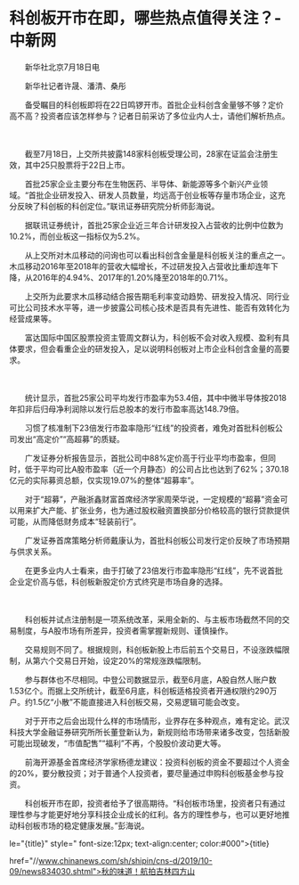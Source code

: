 # 科创板开市在即，哪些热点值得关注？-中新网

　　新华社北京7月18日电 

　　新华社记者许晟、潘清、桑彤

　　备受瞩目的科创板即将在22日鸣锣开市。首批企业科创含金量够不够？定价高不高？投资者应该怎样参与？记者日前采访了多位业内人士，请他们解析热点。

　　

　　截至7月18日，上交所共披露148家科创板受理公司，28家在证监会注册生效，其中25只股票将于22日上市。

　　首批25家企业主要分布在生物医药、半导体、新能源等多个新兴产业领域。“首批企业研发投入、研发人员数量，均远高于创业板等存量市场企业，这充分反映了科创板的科创定位。”联讯证券研究院分析师彭海说。

　　据联讯证券统计，首批25家企业近三年合计研发投入占营收的比例中位数为10.2%，而创业板这一指标仅为5.2%。

　　从上交所对木瓜移动的问询也可以看出科创含金量是科创板关注的重点之一。木瓜移动2016年至2018年的营收大幅增长，不过研发投入占营收比重却连年下降，从2016年的4.94%、2017年的1.20%降至2018年的0.71%。

　　上交所为此要求木瓜移动结合报告期毛利率变动趋势、研发投入情况、同行业可比公司技术水平等，进一步披露公司核心技术是否具有先进性、能否有效转化为经营成果等。

　　富达国际中国区股票投资主管周文群认为，科创板不会对收入规模、盈利有具体要求，但会看重企业的研发投入，足以说明科创板对上市企业科创含金量的高要求。

　　

　　统计显示，首批25家公司平均发行市盈率为53.4倍，其中中微半导体按2018年扣非后归母净利润除以发行后总股本的发行市盈率高达148.79倍。

　　习惯了核准制下23倍发行市盈率隐形“红线”的投资者，难免对首批科创板公司发出“高定价”“高超募”的质疑。

　　广发证券分析报告显示，首批公司中88%定价高于行业平均市盈率，但同时，低于平均可比A股市盈率（近一个月静态）的公司占比也达到了62%；370.18亿元的实际募资总额，仅实现19.07%的整体“超募率”。

　　对于“超募”，产融浙鑫财富首席经济学家周荣华说，一定规模的“超募”资金可以用来扩大产能、扩张业务，也为通过股权融资置换部分价格较高的银行贷款提供可能，从而降低财务成本“轻装前行”。

　　广发证券首席策略分析师戴康认为，首批科创板公司发行定价反映了市场预期与供求关系。

　　在更多业内人士看来，由于打破了23倍发行市盈率隐形“红线”，先不说首批企业定价高与低，科创板新股定价方式终究是市场自身的选择。

　　

　　科创板并试点注册制是一项系统改革，采用全新的、与主板市场截然不同的交易制度，与A股市场有所差异，投资者需掌握新规则、谨慎操作。

　　交易规则不同了。根据规则，科创板新股上市后前五个交易日，不设涨跌幅限制，从第六个交易日开始，设定20%的常规涨跌幅限制。

　　参与群体也不尽相同。中登公司数据显示，截至6月底，A股自然人账户数1.53亿个。而据上交所统计，截至6月底，科创板适格投资者开通权限约290万户。约1.5亿“小散”不能直接进入科创板交易，交易逻辑可能会改变。

　　对于开市之后会出现什么样的市场情形，业界存在多种观点，难有定论。武汉科技大学金融证券研究所所长董登新认为，新规则给市场带来诸多改变，包括新股可能出现破发，“市值配售”“福利”不再，个股股价波动更大等。

　　前海开源基金首席经济学家杨德龙建议：投资科创板的资金不要超过个人资金的20%，要分散投资；对于普通个人投资者，要尽量通过申购科创板基金参与投资。

　　科创板开市在即，投资者给予了很高期待。“科创板市场里，投资者只有通过理性参与才能更好地分享科技企业成长的红利。各方的理性参与，也可以更好地推动科创板市场的稳定健康发展。”彭海说。

le="{title}" style=" font-size:12px; text-align:center; color:#000">{title}

href="//www.chinanews.com/sh/shipin/cns-d/2019/10-09/news834030.shtml">秋的味道！航拍吉林四方山
